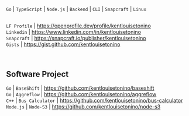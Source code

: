 ``Go`` | ``TypeScript`` | ``Node.js`` | ``Backend`` | ``CLI`` | ``Snapcraft`` | ``Linux``

##
``LF Profile`` | https://openprofile.dev/profile/kentlouisetonino <br />
``Linkedin`` | https://www.linkedin.com/in/kentlouisetonino <br />
``Snapcraft`` | https://snapcraft.io/publisher/kentlouisetonino <br />
``Gists`` | https://gist.github.com/kentlouisetonino

<br />

## Software Project
``Go`` | ``BaseShift`` | https://github.com/kentlouisetonino/baseshift <br />
``Go`` | ``Aggreflow`` | https://github.com/kentlouisetonino/aggreflow <br />
``C++`` | ``Bus Calculator`` | https://github.com/kentlouisetonino/bus-calculator <br />
``Node.js`` | ``Node-S3`` | https://github.com/kentlouisetonino/node-s3 <br />

